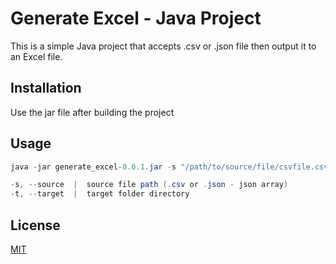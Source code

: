 # Generate Excel - Java Project

This is a simple Java project that accepts .csv or .json file then output it to an Excel file.

## Installation

Use the jar file after building the project

## Usage

```java
java -jar generate_excel-0.0.1.jar -s "/path/to/source/file/csvfile.csv" -t "path/to/target/folder/"

-s, --source  |  source file path (.csv or .json - json array)
-t, --target  |  target folder directory
```

## License

[MIT](https://choosealicense.com/licenses/mit/)